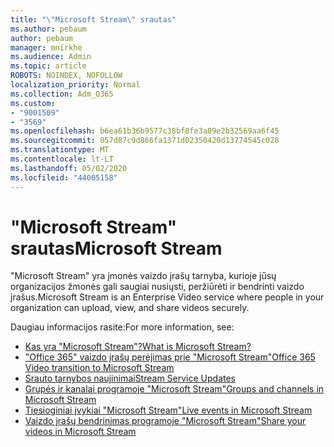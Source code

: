 ```yaml
---
title: "\"Microsoft Stream\" srautas"
ms.author: pebaum
author: pebaum
manager: mnirkhe
ms.audience: Admin
ms.topic: article
ROBOTS: NOINDEX, NOFOLLOW
localization_priority: Normal
ms.collection: Adm_O365
ms.custom:
- "9001509"
- "3569"
ms.openlocfilehash: b6ea61b36b9577c38bf8fe3a09e2b32569aa6f45
ms.sourcegitcommit: 057d87c9d866fa1371d02350420d13774545c028
ms.translationtype: MT
ms.contentlocale: lt-LT
ms.lasthandoff: 05/02/2020
ms.locfileid: "44005158"
---
```

# <a name="microsoft-stream"></a><span data-ttu-id="1f9f5-102">"Microsoft Stream" srautas</span><span class="sxs-lookup"><span data-stu-id="1f9f5-102">Microsoft Stream</span></span>

<span data-ttu-id="1f9f5-103">"Microsoft Stream" yra įmonės vaizdo įrašų tarnyba, kurioje jūsų organizacijos žmonės gali saugiai nusiųsti, peržiūrėti ir bendrinti vaizdo įrašus.</span><span class="sxs-lookup"><span data-stu-id="1f9f5-103">Microsoft Stream is an Enterprise Video service where people in your organization can upload, view, and share videos securely.</span></span> 

<span data-ttu-id="1f9f5-104">Daugiau informacijos rasite:</span><span class="sxs-lookup"><span data-stu-id="1f9f5-104">For more information, see:</span></span>

- [<span data-ttu-id="1f9f5-105">Kas yra "Microsoft Stream"?</span><span class="sxs-lookup"><span data-stu-id="1f9f5-105">What is Microsoft Stream?</span></span>](https://docs.microsoft.com/stream/overview)
- [<span data-ttu-id="1f9f5-106">"Office 365" vaizdo įrašų perėjimas prie "Microsoft Stream"</span><span class="sxs-lookup"><span data-stu-id="1f9f5-106">Office 365 Video transition to Microsoft Stream</span></span>](https://docs.microsoft.com/stream/migrate-from-office-365)
- [<span data-ttu-id="1f9f5-107">Srauto tarnybos naujinimai</span><span class="sxs-lookup"><span data-stu-id="1f9f5-107">Stream Service Updates</span></span>](https://techcommunity.microsoft.com/t5/microsoft-stream-service-updates/bd-p/StreamAnnouncements)
- [<span data-ttu-id="1f9f5-108">Grupės ir kanalai programoje "Microsoft Stream"</span><span class="sxs-lookup"><span data-stu-id="1f9f5-108">Groups and channels in Microsoft Stream</span></span>](https://docs.microsoft.com/stream/groups-channels-organization)
- [<span data-ttu-id="1f9f5-109">Tiesioginiai įvykiai "Microsoft Stream"</span><span class="sxs-lookup"><span data-stu-id="1f9f5-109">Live events in Microsoft Stream</span></span>](https://docs.microsoft.com/stream/live-event-overview)
- [<span data-ttu-id="1f9f5-110">Vaizdo įrašų bendrinimas programoje "Microsoft Stream"</span><span class="sxs-lookup"><span data-stu-id="1f9f5-110">Share your videos in Microsoft Stream</span></span>](https://docs.microsoft.com/stream/portal-share-video)
